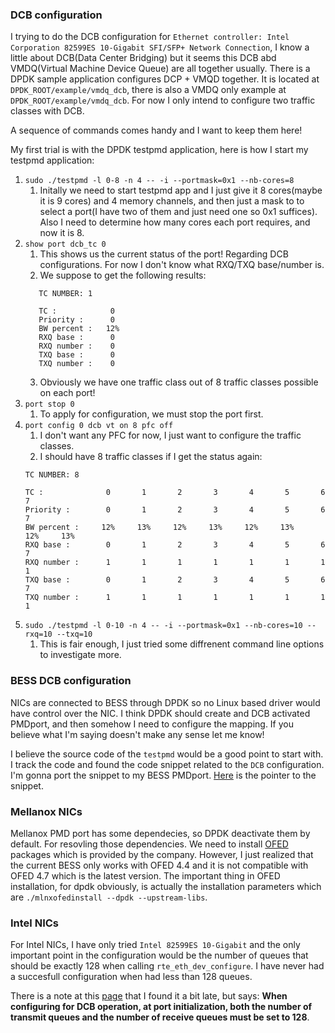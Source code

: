 ### DCB configuration

I trying to do the DCB configuration for `Ethernet controller: Intel Corporation 82599ES 10-Gigabit SFI/SFP+ Network Connection`, 
I know a little about DCB(Data Center Bridging) but it seems this DCB abd VMDQ(Virtual Machine Device Queue) are all together usually.
 There is a DPDK sample application configures DCP + VMQD together. It is located at `DPDK_ROOT/example/vmdq_dcb`, there is also a VMDQ only
 example at `DPDK_ROOT/example/vmdq_dcb`. For now I only intend to configure two traffic classes with DCB.

A sequence of commands comes handy and I want to keep them here!

My first trial is with the DPDK testpmd application, here is how I start my testpmd application:
1. `sudo ./testpmd -l 0-8 -n 4 -- -i --portmask=0x1 --nb-cores=8`  
    1. Initally we need to start testpmd app and I just give it 8 cores(maybe it is 9 cores) and 4 memory channels, and then just a mask to
to select a port(I have two of them and just need one so 0x1 suffices). Also I need to determine how many cores each port requires,
and now it is 8.
2. `show port dcb_tc 0`
    1. This shows us the current status of the port! Regarding DCB configurations. For now I don't know what RXQ/TXQ base/number is.
    2. We suppose to get the following results:
    ```================ DCB infos for port 0   ================
       TC NUMBER: 1

       TC :        	   0
       Priority :  	   0
       BW percent :	  12%
       RXQ base :  	   0
       RXQ number :	   0
       TXQ base :  	   0
       TXQ number :	   0
    ```
    3. Obviously we have one traffic class out of 8 traffic classes possible on each port!
3. `port stop 0`
    1. To apply for configuration, we must stop the port first.
4. `port config 0 dcb vt on 8 pfc off`
     1. I don't want any PFC for now, I just want to configure the traffic classes.
     2. I should have 8 traffic classes if I get the status again:
     ```  ================ DCB infos for port 0   ================
     TC NUMBER: 8

     TC :        	   0	   1	   2	   3	   4	   5	   6	   7
     Priority :  	   0	   1	   2	   3	   4	   5	   6	   7
     BW percent :	  12%	  13%	  12%	  13%	  12%	  13%	  12%	  13%
     RXQ base :  	   0	   1	   2	   3	   4	   5	   6	   7
     RXQ number :	   1	   1	   1	   1	   1	   1	   1	   1
     TXQ base :  	   0	   1	   2	   3	   4	   5	   6	   7
     TXQ number :	   1	   1	   1	   1	   1	   1	   1	   1
     ```
5. `sudo ./testpmd -l 0-10 -n 4 -- -i --portmask=0x1 --nb-cores=10 --rxq=10 --txq=10`
     1. This is fair enough, I just tried some diffrenent command line options to investigate more.
     
### BESS DCB configuration
NICs are connected to BESS through DPDK so no Linux based driver would have control over the NIC. I think DPDK should create and DCB activated PMDport, and then somehow I need to configure the mapping. If you believe what I'm saying doesn't make any sense let me know!

I believe the source code of the `testpmd` would be a good point to start with. I track the code and found the code snippet related to the `DCB` configuration. I'm gonna port the snippet to my BESS PMDport. [Here](https://github.com/DPDK/dpdk/blob/3be76aa9294f3788b4f9c615642e6027f1b7948a/app/test-pmd/testpmd.c#L3210) is the pointer to the snippet.

### Mellanox NICs
Mellanox PMD port has some dependecies, so DPDK deactivate them by default. For resovling those dependencies. We need to install [OFED](https://www.mellanox.com/page/products_dyn?product_family=26&mtag=linux_sw_drivers&ssn=v2fobgocpc49s8m2asdsf74di0) packages which is provided by the company. However, I just realized that the current BESS only works with OFED 4.4 and it is not compatible with OFED 4.7 which is the latest version. The important thing in OFED installation, for dpdk obviously, is actually the installation parameters which are `./mlnxofedinstall --dpdk --upstream-libs`.

### Intel NICs
For Intel NICs, I have only tried `Intel 82599ES 10-Gigabit` and the only important point in the configuration would be the number of queues that should be exactly 128 when calling `rte_eth_dev_configure`. I have never had a succesfull configuration when had less than 128 queues.

There is a note at this [page](https://doc.dpdk.org/guides/prog_guide/poll_mode_drv.html) that I found it a bit late, but says: **When configuring for DCB operation, at port initialization, both the number of transmit queues and the number of receive queues must be set to 128**.
